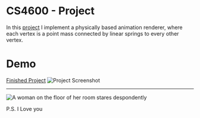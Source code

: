 # CS4600 - Project <F7>
In this [project](https://graphics.cs.utah.edu/courses/cs4600/fall2023/?prj=7) I implement a physically based animation renderer, where each vertex is a point mass connected by linear springs to every other vertex. 

# Demo
[Finished Project](https://cs4600.irlqt.me/project_7/)
![Project Screenshot](https://cs4600.irlqt.me/project_7/screenshot.png "Project 7 Screenshot")

-----

![A woman on the floor of her room stares despondently](https://cs4600.irlqt.me/project_7/saint.jpg "Patron Saint of this Repository")

P.S. I Love you
